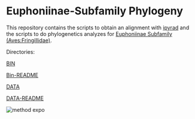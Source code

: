 # Euphoniinae-Subfamily Phylogeny 

This repository contains the scripts to obtain an alignment with [ipyrad](https://ipyrad.readthedocs.io/index.html) and the scripts to do phylogenetics analyzes for [Euphoniinae Subfamily (Aves:Fringillidae)](http://jboyd.net/Taxo/List29.html#fringillidae). 

Directories:

[BIN](https://github.com/almamelisa/Euphoniinae-Subfamily/tree/master/BIN) 

[Bin-README](https://github.com/almamelisa/Euphoniinae-Subfamily/blob/master/BIN/BIN-README.md)

[DATA](https://github.com/almamelisa/Euphoniinae-Subfamily/tree/master/DATA)

[DATA-README](https://github.com/almamelisa/Euphoniinae-Subfamily/blob/master/DATA/DATA-README.md)


![method expo](https://user-images.githubusercontent.com/33968041/63709485-9e1e9080-c7fc-11e9-80a3-727d6f07f1cb.png)
